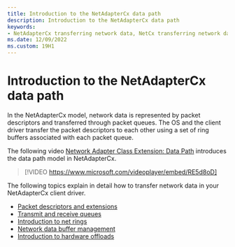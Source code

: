 ```yaml
---
title: Introduction to the NetAdapterCx data path
description: Introduction to the NetAdapterCx data path
keywords:
- NetAdapterCx transferring network data, NetCx transferring network data
ms.date: 12/09/2022
ms.custom: 19H1
---
```


# Introduction to the NetAdapterCx data path

In the NetAdapterCx model, network data is represented by packet descriptors and transferred through packet queues. The OS and the client driver transfer the packet descriptors to each other using a set of ring buffers associated with each packet queue.

The following video [Network Adapter Class Extension: Data Path](https://www.microsoft.com/videoplayer/embed/RE5d8oD) introduces the data path model in NetAdapterCx.
> [!VIDEO https://www.microsoft.com/videoplayer/embed/RE5d8oD]

The following topics explain in detail how to transfer network data in your NetAdapterCx client driver.

- [Packet descriptors and extensions](packet-descriptors-and-extensions.md)
- [Transmit and receive queues](transmit-and-receive-queues.md)
- [Introduction to net rings](introduction-to-net-rings.md)
- [Network data buffer management](network-data-buffer-management.md)
- [Introduction to hardware offloads](introduction-to-hardware-offloads.md)
